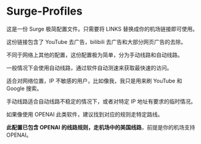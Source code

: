 # Surge-Profiles

这是一份 Surge 极简配置文件。只需要将 LINKS 替换成你的机场链接即可使用。

这份链接包含了 YouTube 去广告，bilibili 去广告和大部分网页广告的去除。

不同于网络上其他的配置，这份配置极为简单，分为手动线路和自动线路。

一般情况下会使用自动线路，通过软件自动测速来获取最快速的访问。

适合对网络位置，IP 不敏感的用户，比如像我，我只是用来刷 YouTube 和 Google 搜索。

手动线路适合自动线路不稳定的情况下，或者对特定 IP 地址有要求的临时情况。

如果像使用 OPENAI 此类软件，建议找到对应的规则走特定路线。

**此配置已包含 OPENAI 的线路规则，走机场中的美国线路**，前提是你的机场支持 OPENAI。

